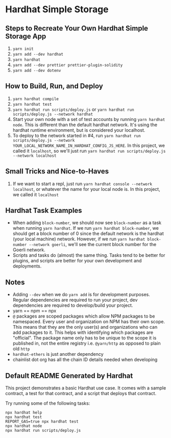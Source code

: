 # Hardhat Simple Storage

## Steps to Recreate Your Own Hardhat Simple Storage App

1. `yarn init`
2. `yarn add --dev hardhat`
3. `yarn hardhat`
4. `yarn add --dev prettier prettier-plugin-solidity`
5. `yarn add --dev dotenv`

## How to Build, Run, and Deploy

1. `yarn hardhat compile`
2. `yarn hardhat test`
3. `yarn hardhat run scripts/deploy.js` or `yarn hardhat run scripts/deploy.js --network hardhat`
4. Start your own node with a set of test accounts by running `yarn hardhat node`. This is different than the default hardhat network. It's using the hardhat runtime environment, but is considered your localhost.
5. To deploy to the network started in #4, run `yarn hardhat run scripts/deploy.js --network YOUR_LOCAL_NETWORK_NAME_IN_HARDHAT_CONFIG_JS_HERE`. In this project, we called it `localhost`, so we'll just run `yarn hardhat run scripts/deploy.js --network localhost`

## Small Tricks and Nice-to-Haves
1. If we want to start a repl, just run `yarn hardhat console --network localhost`, or whatever the name for your local node is. In this project, we called it `localhost`


## Hardhat Task Examples
- When adding `block-number`, we should now see `block-number` as a task when running `yarn hardhat`. If we run `yarn hardhat block-number`, we should get a block number of 0 since the default network is the hardhat (your local machine) network. However, if we run `yarn hardhat block-number --network goerli`, we'll see the current block number for the Goerli network.
- Scripts and tasks do (almost) the same thing. Tasks tend to be better for plugins, and scripts are better for your own development and deployments.

## Notes

- Adding `--dev` when we do `yarn add` is for development purposes. Regular dependencies are required to run your project, dev dependencies are required to develop/build your project.
- yarn == npm == npx
- `@` packages are scoped packages which allow NPM packages to be namespaced. Every user and organization on NPM has their own scope. This means that they are the only user(s) and organizations who can add packages to it. This helps with identifying which packages are "official". The package name only has to be unique to the scope it is published in, not the entire registry i.e. `@yarn/http` as opposed to plain old `http`
- `hardhat-ethers` is just another dependency
- chainlist dot org has all the chain ID details needed when developing

## Default README Generated by Hardhat

This project demonstrates a basic Hardhat use case. It comes with a sample contract, a test for that contract, and a script that deploys that contract.

Try running some of the following tasks:

```shell
npx hardhat help
npx hardhat test
REPORT_GAS=true npx hardhat test
npx hardhat node
npx hardhat run scripts/deploy.js
```
